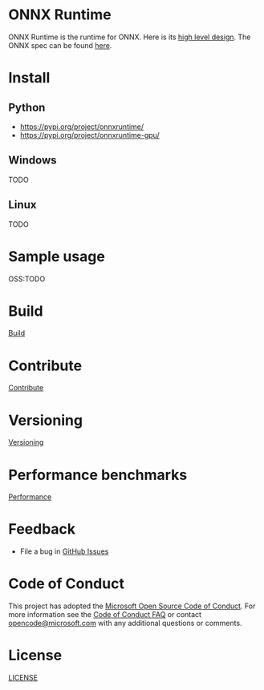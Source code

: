 # ONNX Runtime

ONNX Runtime is the runtime for ONNX. Here is its [high level design](OSS:TODO).
The ONNX spec can be found [here](https://github.com/onnx/onnx).

# Install
## Python
   * https://pypi.org/project/onnxruntime/
   * https://pypi.org/project/onnxruntime-gpu/

## Windows
TODO

## Linux
TODO

# Sample usage
OSS:TODO

# Build
[Build](BUILD.md)

# Contribute
[Contribute](CONTRIBUTING.md)

# Versioning
[Versioning](docs/Versioning.md)

# Performance benchmarks
[Performance](docs/Performance.md)

# Feedback
   * File a bug in [GitHub Issues](https://github.com/onnx/onnxruntime/issues)

# Code of Conduct
This project has adopted the [Microsoft Open Source Code of Conduct](https://opensource.microsoft.com/codeofconduct/).
For more information see the [Code of Conduct FAQ](https://opensource.microsoft.com/codeofconduct/faq/)
or contact [opencode@microsoft.com](mailto:opencode@microsoft.com) with any additional questions or comments.

# License
[LICENSE](LICENSE)